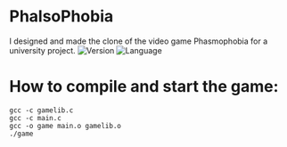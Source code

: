 # PhalsoPhobia
I designed and made the clone of the video game Phasmophobia for a university project.
![Version](https://img.shields.io/badge/Version-1.0.0-brown)
![Language](https://img.shields.io/badge/Language-C-yellow)
# How to compile and start the game:
```
gcc -c gamelib.c
gcc -c main.c
gcc -o game main.o gamelib.o
./game
```
